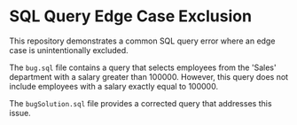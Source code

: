 # SQL Query Edge Case Exclusion

This repository demonstrates a common SQL query error where an edge case is unintentionally excluded.

The `bug.sql` file contains a query that selects employees from the 'Sales' department with a salary greater than 100000.  However, this query does not include employees with a salary exactly equal to 100000.

The `bugSolution.sql` file provides a corrected query that addresses this issue.